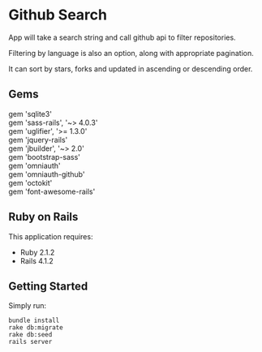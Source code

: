 Github Search
================

App will take a search string and call github api to filter repositories.

Filtering by language is also an option, along with appropriate pagination.

It can sort by stars, forks and updated in ascending or descending order.


Gems
-----------

gem 'sqlite3'  
gem 'sass-rails', '~> 4.0.3'  
gem 'uglifier', '>= 1.3.0'  
gem 'jquery-rails'  
gem 'jbuilder', '~> 2.0'  
gem 'bootstrap-sass'  
gem 'omniauth'  
gem 'omniauth-github'  
gem 'octokit'  
gem 'font-awesome-rails'  

Ruby on Rails
-------------

This application requires:

- Ruby 2.1.2
- Rails 4.1.2


Getting Started
---------------

Simply run:  

``bundle install``  
``rake db:migrate``  
``rake db:seed``  
``rails server``  


